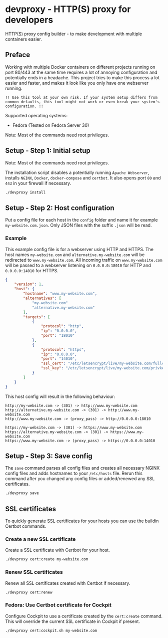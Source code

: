 # devproxy - HTTP(S) proxy for developers

HTTP(S) proxy config builder - to make development with multiple containers easier.

## Preface

Working with multiple Docker containers on different projects running on port 80/443 at the same time requires a lot of annoying configuration and potentially ends in a headache. This project tries to make this process a lot easier and faster, and makes it look like you only have one webserver running.

`!! Use this tool at your own risk. If your system setup differs from common defaults, this tool might not work or even break your system's configuration. !!`

Supported operating systems:

- Fedora (Tested on Fedora Server 30)

Note: Most of the commands need root privileges.

## Setup - Step 1: Initial setup

Note: Most of the commands need root privileges.

The installation script disables a potentially running `Apache Webserver`, installs `NGINX`, `Docker`, `docker-compose` and `certbot`.
It also opens port `80` and `443` in your firewall if necessary.

```bash
./devproxy install
```

## Setup - Step 2: Host configuration

Put a config file for each host in the `config` folder and name it for example `my-website.com.json`. Only JSON files with the suffix `.json` will be read.

### Example

This example config file is for a webserver using HTTP and HTTPS. The host names `my-website.com` and `alternative.my-website.com` will be redirected to `www.my-website.com`. All incoming traffic on `www.my-website.com` will be passed to a webserver listening on `0.0.0.0:18010` for HTTP and `0.0.0.0:14010` for HTTPS.

```json
{
    "version": 1,
    "host": {
        "hostname": "www.my-website.com",
        "alternatives": [
            "my-website.com"
            "alternative.my-website.com"
        ],
        "targets": [
            {
                "protocol": "http",
                "ip": "0.0.0.0",
                "port": "18010"
            },
            {
                "protocol": "https",
                "ip": "0.0.0.0",
                "port": "14010",
                "ssl_cert": "/etc/letsencrypt/live/my-website.com/fullchain.pem",
                "ssl_key": "/etc/letsencrypt/live/my-website.com/privkey.pem"
            }
        ]
    }
}
```

This host config will result in the following behaviour:

```plain
http://my-website.com -> (301) -> http://www.my-website.com
http://alternative.my-website.com -> (301) -> http://www.my-website.com
http://www.my-website.com -> (proxy_pass) -> http://0.0.0.0:18010

https://my-website.com -> (301) -> https://www.my-website.com
https://alternative.my-website.com -> (301) -> https://www.my-website.com
https://www.my-website.com -> (proxy_pass) -> https://0.0.0.0:14010
```

## Setup - Step 3: Save config

The `save` command parses all config files and creates all necessary NGINX config files and adds hostnames to your `/etc/hosts` file.
Rerun this command after you changed any config files or added/renewed any SSL certificates.

```bash
./devproxy save
```

## SSL certificates

To quickly generate SSL certificates for your hosts you can use the buildin Certbot commands.

### Create a new SSL certificate

Create a SSL certificate with Certbot for your host.

```bash
./devproxy cert:create my-website.com
```

### Renew SSL certificates

Renew all SSL certificates created with Certbot if necessary.

```bash
./devproxy cert:renew
```

### Fedora: Use Certbot certificate for Cockpit

Configure Cockpit to use a certificate created by the `cert:create` command. This will override the current SSL certificate in Cockpit if present.

```bash
./devproxy cert:cockpit.sh my-website.com
```

